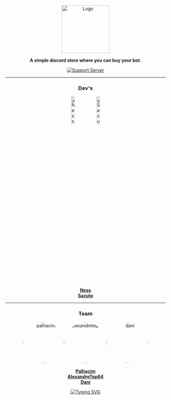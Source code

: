 <div align="center">
  <a href="https://discord.gg/mskT7HRHNy" target="_blank">
    <img src="https://i.imgur.com/Sfhxg5L.png" alt="Logo" height="150" />
  </a>

  <strong>A simple discord store where you can buy your bot.</strong>

  <a href="https://discord.gg/mskT7HRHNy">
    <img src="https://discord.com/api/guilds/758308791837786232/embed.png?style=banner2" alt="Support Server">
  </a>

  <hr />

  <div>
    <h3>Dev's</h3>
    <img alt="Ness" src="https://images.weserv.nl/?url=avatars.githubusercontent.com/u/187334479?v=4&h=128&w=128&fit=cover&mask=circle&maxage=1d" width="15%" />
    <img alt="Sazuto" src="https://images.weserv.nl/?url=avatars.githubusercontent.com/u/97265430?v=4&h=128&w=128&fit=cover&mask=circle&maxage=1d" width="15%" />
    <ul style="list-style: none; padding: 0;">
      <li><strong><a href="https://github.com/ness-io">Ness</a></strong></li>
      <li><strong><a href="https://github.com/Swazuto">Sazuto</a></strong></li>
    </ul>
  </div>

  <hr />

  <div>
    <h3>Team</h3>
    <div style="text-align: center;">
      <img 
        src="https://i.imgur.com/Di9exWU.png" 
        alt="palhacim" 
        style="border-radius: 50%; width: 128px; height: 128px;" 
      />
      <img 
        src="https://i.imgur.com/GxX4fHU.png" 
        alt="alexandretop64" 
        style="border-radius: 50%; width: 128px; height: 128px;" 
      />
      <img 
        src="https://i.imgur.com/9afYy9D.png" 
        alt="dani" 
        style="border-radius: 50%; width: 128px; height: 128px;" 
      />
    </div>
    <ul style="list-style: none; padding: 0;">
      <li><strong><a href="https://discord.com/channels/@me/1304245739215519765">Palhacim</a></strong></li>
      <li><strong><a href="https://discord.com/channels/@me/438817358249721867">AlexandreTop64</a></strong></li>
      <li><strong><a href="https://discord.com/channels/@me/1176666959719452783">Dani</a></strong></li>
    </ul>
  </div>

  <a href="https://git.io/typing-svg">
    <img src="https://readme-typing-svg.herokuapp.com?font=Fira+Code&pause=1000&width=435&lines=Improving+your+Discord+experience." alt="Typing SVG">
  </a>
</div>
